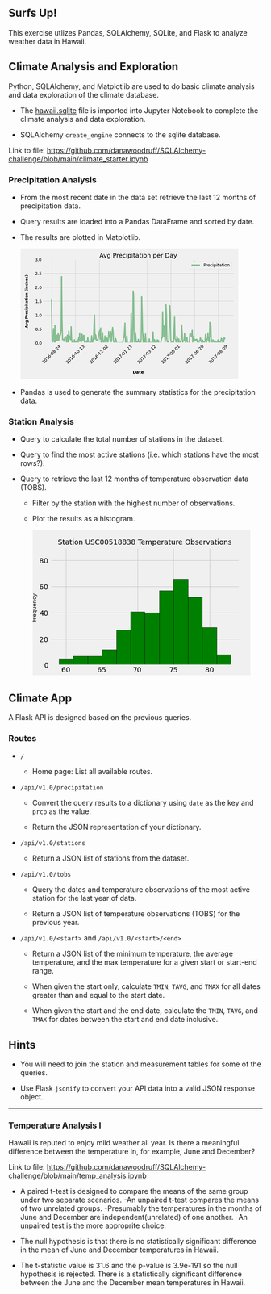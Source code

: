 ## Surfs Up!

This exercise utlizes Pandas, SQLAlchemy, SQLite, and Flask to analyze weather data in Hawaii.

## Climate Analysis and Exploration

Python, SQLAlchemy, and Matplotlib are used to do basic climate analysis and data exploration of the climate database. 

* The [hawaii.sqlite](Resources/hawaii.sqlite) file is imported into Jupyter Notebook to complete the climate analysis and data exploration.

* SQLAlchemy `create_engine` connects to the sqlite database.

Link to file: https://github.com/danawoodruff/SQLAlchemy-challenge/blob/main/climate_starter.ipynb

### Precipitation Analysis

* From the most recent date in the data set retrieve the last 12 months of precipitation data.

* Query results are loaded into a Pandas DataFrame and sorted by date.

* The results are plotted in Matplotlib.

  ![precipitation](Images/precipitation.png)

* Pandas is used to generate the summary statistics for the precipitation data.

### Station Analysis

* Query to calculate the total number of stations in the dataset.

* Query to find the most active stations (i.e. which stations have the most rows?).

* Query to retrieve the last 12 months of temperature observation data (TOBS).

  * Filter by the station with the highest number of observations.

  * Plot the results as a histogram.
  
    ![histogram](Images/Temperature.png)

## Climate App

A Flask API is designed based on the previous queries.

### Routes

* `/`

  * Home page: List all available routes.

* `/api/v1.0/precipitation`

  * Convert the query results to a dictionary using `date` as the key and `prcp` as the value.

  * Return the JSON representation of your dictionary.

* `/api/v1.0/stations`

  * Return a JSON list of stations from the dataset.

* `/api/v1.0/tobs`
  * Query the dates and temperature observations of the most active station for the last year of data.

  * Return a JSON list of temperature observations (TOBS) for the previous year.

* `/api/v1.0/<start>` and `/api/v1.0/<start>/<end>`

  * Return a JSON list of the minimum temperature, the average temperature, and the max temperature for a given start or start-end range.

  * When given the start only, calculate `TMIN`, `TAVG`, and `TMAX` for all dates greater than and equal to the start date.

  * When given the start and the end date, calculate the `TMIN`, `TAVG`, and `TMAX` for dates between the start and end date inclusive.

## Hints

* You will need to join the station and measurement tables for some of the queries.

* Use Flask `jsonify` to convert your API data into a valid JSON response object.

- - -
### Temperature Analysis I

Hawaii is reputed to enjoy mild weather all year. Is there a meaningful difference between the temperature in, for example, June and December?

Link to file: https://github.com/danawoodruff/SQLAlchemy-challenge/blob/main/temp_analysis.ipynb

* A paired t-test is designed to compare the means of the same group under two separate scenarios. 
 -An unpaired t-test compares the means of two unrelated groups.
 -Presumably the temperatures in the months of June and December are independent(unrelated) of one another.
 -An unpaired test is the more approprite choice.

* The null hypothesis is that there is no statistically significant difference in the mean of June and December temperatures in Hawaii.

* The t-statistic value is 31.6 and the p-value is 3.9e-191 so the null hypothesis is rejected. There is a statistically significant difference between the June and the December mean temperatures in Hawaii.
